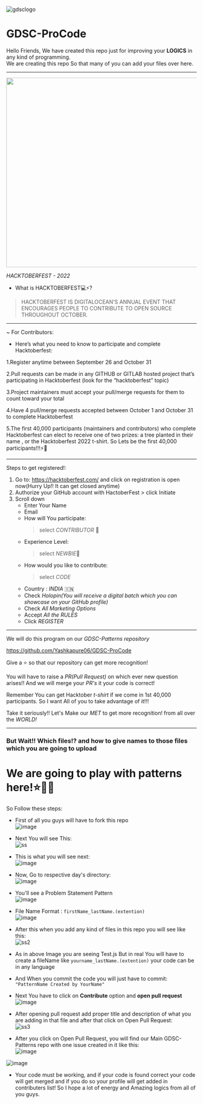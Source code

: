 

![gdsclogo](https://user-images.githubusercontent.com/61585443/191570767-0f698f28-fc75-4faa-96d0-cbaf93864100.png)

# GDSC-ProCode

  Hello Friends, We have created this repo just for improving your <b>LOGICS</b> in any kind of programming.<br>
  We are creating this repo So that many of you can add your files over here.<br>

<hr>
<img height="500px" width="1500px" src="https://user-images.githubusercontent.com/61585443/193394321-5be8a3c5-a060-4639-b716-28a2143d214c.png"/>

_HACKTOBERFEST - 2022_

- What is HACKTOBERFEST💻⚡?
> HACKTOBERFEST IS DIGITALOCEAN’S ANNUAL EVENT THAT ENCOURAGES PEOPLE TO CONTRIBUTE TO OPEN SOURCE THROUGHOUT OCTOBER.

---------------------------

~ For Contributors: 
- Here’s what you need to know to participate and complete Hacktoberfest:

1.Register anytime between September 26 and October 31

2.Pull requests can be made in any GITHUB or GITLAB hosted project that’s participating in Hacktoberfest (look for the “hacktoberfest” topic)

3.Project maintainers must accept your pull/merge requests for them to count toward your total

4.Have 4 pull/merge requests accepted between October 1 and October 31 to complete Hacktoberfest

5.The first 40,000 participants (maintainers and contributors) who complete Hacktoberfest can elect to receive one of two prizes: a tree planted in their name , or the Hacktoberfest 2022 t-shirt.
So Lets be the first 40,000 participants!!!⚡💯

---------------------------

Steps to get registered!:
1. Go to: https://hacktoberfest.com/ and click on registration is open now(Hurry Up!! It can get closed anytime)
2. Authorize your GitHub account with HactoberFest > click Initiate
3. Scroll down
    * Enter Your Name
    * Email
    * How will You participate:
      > select *CONTRIBUTOR* 🤝
    * Experience Level:
      > select *NEWBIE*👶
    * How would you like to contribute:
      > select *CODE*
    * Country : *INDIA* 🇮🇳
    * Check *Holopin(You will receive a digital batch which you can showcase on your GitHub profile)*
    * Check *All Marketing Options*
    * Accept *All the RULES*
    * Click *REGISTER*

---------------------
We will do this program on our *GDSC-Patterns repository*
 
https://github.com/Yashkapure06/GDSC-ProCode

Give a ⭐ so that our repository can get more recognition!

You will have to raise a *PR(Pull Request)* on which ever new question arises!!
And we will merge your *PR's* it your code is correct!

Remember You can get Hacktober *t-shirt* if we come in 1st 40,000 participants. So I want All of you to take advantage of it!!!

Take it seriously!!
Let's Make our *MET* to get more recognition! from all over the *WORLD!*
  
 
 <hr>
  
###  But  Wait!! Which files!? and how to give names to those files which you are going to upload
# We are going to play with patterns here!⭐🎉🥳 
So Follow these steps:


*  First of all you guys will have to fork this repo<br>
   ![image](https://user-images.githubusercontent.com/61585443/191572268-9944733d-9f63-42a0-9001-df8aadbd91a4.png)

*  Next You will see This: <br>
  ![ss](https://user-images.githubusercontent.com/61585443/191573114-28580dcb-9ba6-4ed5-882d-b2642500a23d.png)

*  This is what you will see next:<br>
![image](https://user-images.githubusercontent.com/72162692/191766823-4127d499-cadc-4d3b-a653-392b3b1ae9fd.png)

*  Now, Go to respective day's directory:<br>
![image](https://user-images.githubusercontent.com/72162692/191767850-78895812-eb94-410b-80cb-683136fced35.png)

*  You'll see a Problem Statement Pattern<br>
![image](https://user-images.githubusercontent.com/72162692/191770037-73d1f8d0-e000-48b0-8c80-ec26cb35abf5.png)

*  File Name Format : `firstName_lastName.(extention)`<br>
![image](https://user-images.githubusercontent.com/72162692/191771108-2b2e0bc9-3ae5-43c7-bc4b-5a14e95a29a6.png)

*  After this when you add any kind of files in this repo you will see like this:<br>
![ss2](https://user-images.githubusercontent.com/61585443/191574579-dbe263e6-0ae3-42ee-a954-e9af04760ab5.png)

* As in above Image you are seeing Test.js But in real You will have to create a fileName like `yourname_lastName.(extention)` your code can be in any language
* And When you commit the code you will just have to commit:  `"PatternName Created by YourName"`

* Next You have to click on <b>Contribute</b> option and <b>open pull request</b> <br>
![image](https://user-images.githubusercontent.com/61585443/191575025-d445c5fb-97b4-4ec9-b15f-87275ae83f10.png)

* After opening pull request add proper title and description of what you are adding in that file  and after that click on Open Pull Request: <br>
![ss3](https://user-images.githubusercontent.com/61585443/191575851-a82470e5-43bd-476e-ad4e-17e440c1eff2.png)

* After you click on Open Pull Request, you will find our Main GDSC-Patterns repo with one issue created in it like this:<br>
![image](https://user-images.githubusercontent.com/61585443/191576347-93d00cd7-a346-41c0-9225-834228456b34.png)

![image](https://user-images.githubusercontent.com/61585443/191576845-74b63d86-4653-4f22-987d-7b589231fefc.png)

* Your code must be working, and if your code is found correct your code will get merged and if you do so your profile will get added in contributers list! So I hope a lot of energy and Amazing logics from all of you guys.



   
